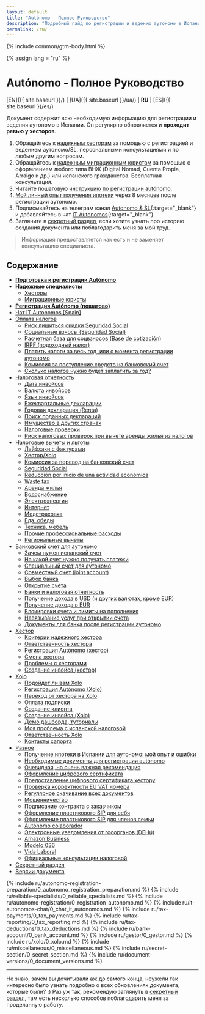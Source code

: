 ```yaml
---
layout: default
title: "Autónomo - Полное Руководство"
description: "Подробный гайд по регистрации и ведению аутономо в Испании"
permalink: /ru/
---
```


{% include common/gtm-body.html %}

<style>
{% include common/common.css %}

.container-lg.px-3.my-5.markdown-body h1:first-of-type {
    display: none;
}
</style>

{% assign lang = "ru" %}

# Autónomo - Полное Руководство

[EN]({{ site.baseurl }}/) | [UA]({{ site.baseurl }}/ua/) | **RU** | [ES]({{ site.baseurl }}/es/)

Документ содержит всю необходимую информацию для регистрации и ведения аутономо в Испании. Он регулярно обновляется и
**проходит ревью у хесторов**.

1. Обращайтесь к [надежным хесторам](#надежные-хесторы) за помощью с регистрацией и ведением аутономо/SL, персональными
   консультациями и по любым другим вопросам.
2. Обращайтесь к [надежным миграционным юристам](#надежные-миграционные-юристы) за помощью с оформлением любого
   типа ВНЖ (Digital Nomad, Cuenta Propia, Arraigo и др.) или испанского гражданства. Бесплатная консультация.
3. Читайте пошаговую [инструкцию по регистрации autónomo](#регистрация-autónomo-пошагово).
4. [Мой личный опыт получения ипотеки](#получение-ипотеки-в-испании-для-аутономо-мой-опыт-и-ошибки) через 8 месяцев
   после регистрации аутономо.
5. Подписывайтесь на телеграм канал [Autonomo & SL](https://bit.ly/autonomo-and-sl-channel){:target="_blank"} и
   добавляйтесь в чат [IT Autonomos](https://bit.ly/it-autonomos-es){:target="_blank"}.
6. Загляните в [секретный раздел](#секретный-раздел), если хотите узнать про историю создания документа или
   поблагодарить меня за мой труд.

> Информация предоставляется как есть и не заменяет консультацию специалиста.

## Содержание

- **[Подготовка к регистрации Autónomo](#подготовка-к-регистрации-autónomo)**
- **[Надежные специалисты](#надежные-специалисты)**
    - [Хесторы](#надежные-хесторы)
    - [Миграционные юристы](#надежные-миграционные-юристы)
- **[Регистрация Autónomo (пошагово)](#регистрация-autónomo-пошагово)**
- [Чат IT Autonomos [Spain]](#чат-it-autonomos-spain)
- [Оплата налогов](#оплата-налогов)
    - [Риск лишиться скидки Seguridad Social](#риск-лишиться-скидки-seguridad-social)
    - [Социальные взносы (Seguridad Social)](#социальные-взносы-seguridad-social)
    - [Расчетная база для соцвзносов (Base de cotización)](#расчетная-база-для-соцвзносов-base-de-cotización)
    - [IRPF (подоходный налог)](#irpf-подоходный-налог)
    - [Платить налоги за весь год, или с момента регистрации аутономо](#платить-налоги-за-весь-год-или-с-момента-регистрации-аутономо)
    - [Комиссия за поступление средств на банковский счет](#комиссия-за-поступление-средств-на-банковский-счет)
    - [Сколько налогов нужно будет заплатить за год?](#сколько-налогов-нужно-будет-заплатить-за-год)
- [Налоговая отчетность](#налоговая-отчетность)
    - [Дата инвойсов](#дата-инвойсов)
    - [Валюта инвойсов](#валюта-инвойсов)
    - [Язык инвойсов](#язык-инвойсов)
    - [Ежеквартальные декларации](#ежеквартальные-декларации)
    - [Годовая декларация (Renta)](#годовая-декларация-renta)
    - [Поиск поданных деклараций](#поиск-поданных-деклараций)
    - [Имущество в других странах](#имущество-в-других-странах)
    - [Налоговые проверки](#налоговые-проверки)
    - [Риск налоговых проверок при вычете аренды жилья из налогов](#риск-налоговых-проверок-при-вычете-аренды-жилья-из-налогов)
- [Налоговые вычеты и льготы](#налоговые-вычеты-и-льготы)
    - [Лайфхаки с фактурами](#лайфхаки-с-фактурами)
    - [Хестор/Xolo](#хесторxolo)
    - [Комиссия за перевод на банковский счет](#комиссия-за-перевод-на-банковский-счет)
    - [Seguridad Social](#seguridad-social)
    - [Reducción por inicio de una actividad económica](#reducción-por-inicio-de-una-actividad-económica)
    - [Waste tax](#waste-tax)
    - [Аренда жилья](#аренда-жилья)
    - [Водоснабжение](#водоснабжение)
    - [Электроэнергия](#электроэнергия)
    - [Интернет](#интернет)
    - [Медстраховка](#медстраховка)
    - [Еда, обеды](#еда-обеды)
    - [Техника, мебель](#техника-мебель)
    - [Прочие профессиональные расходы](#прочие-профессиональные-расходы)
    - [Региональные вычеты](#региональные-вычеты)
- [Банковский счет для аутономо](#банковский-счет-для-аутономо)
    - [Зачем нужен испанский счет](#зачем-нужен-испанский-счет)
    - [На какой счет нужно получать платежи](#на-какой-счет-нужно-получать-платежи)
    - [Специальный счет для аутономо](#специальный-счет-для-аутономо)
    - [Совместный счет (joint account)](#совместный-счет-joint-account)
    - [Выбор банка](#выбор-банка)
    - [Открытие счета](#открытие-счета)
    - [Банки и налоговая отчетность](#банки-и-налоговая-отчетность)
    - [Получение дохода в USD (и других валютах, кроме EUR)](#получение-дохода-в-usd-и-других-валютах-кроме-eur)
    - [Получение дохода в EUR](#получение-дохода-в-eur)
    - [Блокировки счета и лимиты на пополнения](#блокировки-счета-и-лимиты-на-пополнения)
    - [Навязывание услуг при открытии счета](#навязывание-услуг-при-открытии-счета)
    - [Документы для банка после регистрации аутономо](#документы-для-банка-после-регистрации-аутономо)
- [Хестор](#хестор-1)
    - [Критерии надежного хестора](#критерии-надежного-хестора)
    - [Ответственность хестора](#ответственность-хестора)
    - [Регистрация Autónomo (хестор)](#регистрация-autónomo-хестор)
    - [Смена хестора](#смена-хестора)
    - [Проблемы с хесторами](#проблемы-с-хесторами)
    - [Создание инвойса (хестор)](#создание-инвойса-хестор)
- [Xolo](#xolo-1)
    - [Подойдет ли вам Xolo](#подойдет-ли-вам-xolo)
    - [Регистрация Autónomo (Xolo)](#регистрация-autónomo-xolo)
    - [Переход от хестора на Xolo](#переход-от-хестора-на-xolo)
    - [Оплата подписки](#оплата-подписки)
    - [Создание клиента](#создание-клиента)
    - [Создание инвойса (Xolo)](#создание-инвойса-xolo)
    - [Демо дашборда, туториалы](#демо-дашборда-туториалы)
    - [Моя проблема с испанской налоговой](#моя-проблема-с-испанской-налоговой)
    - [Ответственность Xolo](#ответственность-xolo)
    - [Контакты сапорта](#контакты-сапорта)
- [Разное](#разное)
    - [Получение ипотеки в Испании для аутономо: мой опыт и ошибки](#получение-ипотеки-в-испании-для-аутономо-мой-опыт-и-ошибки)
    - [Необходимые документы для регистрации autónomo](#необходимые-документы-для-регистрации-autónomo)
    - [Очевидная, но очень важная рекомендация](#очевидная-но-очень-важная-рекомендация)
    - [Оформление цифрового сертификата](#оформление-цифрового-сертификата)
    - [Предоставление цифрового сертификата хестору](#предоставление-цифрового-сертификата-хестору)
    - [Проверка корректности EU VAT номера](#проверка-корректности-eu-vat-номера)
    - [Регулярное скачивание всех документов](#регулярное-скачивание-всех-документов)
    - [Мошенничество](#мошенничество)
    - [Подписание контракта с заказчиком](#подписание-контракта-с-заказчиком)
    - [Оформление пластикового SIP для себя](#оформление-пластикового-sip-для-себя)
    - [Оформление пластикового SIP для членов семьи](#оформление-пластикового-sip-для-членов-семьи)
    - [Autónomo colaborador](#autónomo-colaborador)
    - [Электронные уведомления от госорганов (DEHú)](#электронные-уведомления-от-госорганов-dehú)
    - [Amazon Business](#amazon-business)
    - [Modelo 036](#modelo-036)
    - [Vida Laboral](#vida-laboral)
    - [Официальные консультации налоговой](#официальные-консультации-налоговой)
- [Секретный раздел](#секретный-раздел)
- [Версии документа](#версии-документа)

{% include ru/autonomo-registration-preparation/0_autonomo_registration_preparation.md %}
{% include ru/reliable-specialists/0_reliable_specialists.md %}
{% include ru/autonomo-registration/0_registration_autonomo.md %}
{% include ru/it-autonomos-chat/0_chat_it_autonomos.md %}
{% include ru/tax-payments/0_tax_payments.md %}
{% include ru/tax-reporting/0_tax_reporting.md %}
{% include ru/tax-deductions/0_tax_deductions.md %}
{% include ru/bank-account/0_bank_account.md %}
{% include ru/gestor/0_gestor.md %}
{% include ru/xolo/0_xolo.md %}
{% include ru/miscellaneous/0_miscellaneous.md %}
{% include ru/secret-section/0_secret_section.md %}
{% include ru/document-versions/0_document_versions.md %}

---

Не знаю, зачем вы дочитывали аж до самого конца, неужели так интересно было
узнать подробно о всех обновлениях документа, которые были? :)
Раз уж так, рекомендую заглянуть в [секретный раздел](#секретный-раздел), там
есть несколько способов поблагодарить меня за проделанную
работу.
